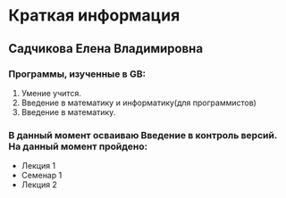 # Краткая информация 

 ## **Садчикова Елена Владимировна**

### Программы, изученные в GB:
1. Умение учится.
2. Введение в математику и информатику(для программистов)
3. Введение в математику.

### В данный момент осваиваю Введение в контроль версий. На данный момент пройдено:
* Лекция 1
* Семенар 1
* Лекция 2

